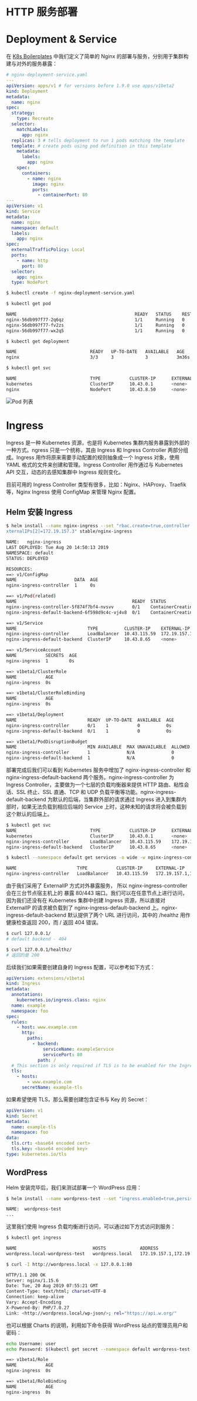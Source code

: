# HTTP 服务部署

# Deployment & Service

在 [K8s Boilerplates](https://github.com/wx-chevalier/Backend-Boilerplates/tree/master/K8s) 中我们定义了简单的 Nginx 的部署与服务，分别用于集群构建与对外的服务暴露：

```yml
# nginx-deployment-service.yaml
---
apiVersion: apps/v1 # for versions before 1.9.0 use apps/v1beta2
kind: Deployment
metadata:
  name: nginx
spec:
  strategy:
    type: Recreate
  selector:
    matchLabels:
      app: nginx
  replicas: 3 # tells deployment to run 1 pods matching the template
  template: # create pods using pod definition in this template
    metadata:
      labels:
        app: nginx
    spec:
      containers:
        - name: nginx
          image: nginx
          ports:
            - containerPort: 80
---
apiVersion: v1
kind: Service
metadata:
  name: nginx
  namespace: default
  labels:
    app: nginx
spec:
  externalTrafficPolicy: Local
  ports:
    - name: http
      port: 80
  selector:
    app: nginx
  type: NodePort
```

```sh
$ kubectl create -f nginx-deployment-service.yaml

$ kubectl get pod

NAME                                             READY   STATUS    RESTARTS   AGE
nginx-56db997f77-2q6qz                           1/1     Running   0          3m21s
nginx-56db997f77-fv2zs                           1/1     Running   0          3m21s
nginx-56db997f77-wx2q5                           1/1     Running   0          3m21s

$ kubectl get deployment

NAME                            READY   UP-TO-DATE   AVAILABLE   AGE
nginx                           3/3     3            3           3m36s

$ kubectl get svc

NAME                            TYPE           CLUSTER-IP      EXTERNAL-IP                              PORT(S)                      AGE
kubernetes                      ClusterIP      10.43.0.1       <none>                                   443/TCP                      21h
nginx                           NodePort       10.43.8.50      <none>                                   80:32356/TCP                 4m5s
```

![Pod 列表](https://i.postimg.cc/6qQZRXwh/image.png)

# Ingress

Ingress 是一种 Kubernetes 资源，也是将 Kubernetes 集群内服务暴露到外部的一种方式。ngress 只是一个统称，其由 Ingress 和 Ingress Controller 两部分组成。Ingress 用作将原来需要手动配置的规则抽象成一个 Ingress 对象，使用 YAML 格式的文件来创建和管理。Ingress Controller 用作通过与 Kubernetes API 交互，动态的去感知集群中 Ingress 规则变化。

目前可用的 Ingress Controller 类型有很多，比如：Nginx、HAProxy、Traefik 等，Nginx Ingress 使用 ConfigMap 来管理 Nginx 配置。

## Helm 安装 Ingress

```sh
$ helm install --name nginx-ingress --set "rbac.create=true,controller.service.externalIPs[0]=172.19.157.1,controller.service.externalIPs[1]=172.19.157.2,controller.service.e
xternalIPs[2]=172.19.157.3" stable/nginx-ingress

NAME:   nginx-ingress
LAST DEPLOYED: Tue Aug 20 14:50:13 2019
NAMESPACE: default
STATUS: DEPLOYED

RESOURCES:
==> v1/ConfigMap
NAME                      DATA  AGE
nginx-ingress-controller  1     0s

==> v1/Pod(related)
NAME                                            READY  STATUS             RESTARTS  AGE
nginx-ingress-controller-5f874f7bf4-nvsvv       0/1    ContainerCreating  0         0s
nginx-ingress-default-backend-6f598d9c4c-vj4v8  0/1    ContainerCreating  0         0s

==> v1/Service
NAME                           TYPE          CLUSTER-IP    EXTERNAL-IP                             PORT(S)                     AGE
nginx-ingress-controller       LoadBalancer  10.43.115.59  172.19.157.1,172.19.157.2,172.19.157.3  80:32122/TCP,443:32312/TCP  0s
nginx-ingress-default-backend  ClusterIP     10.43.8.65    <none>                                  80/TCP                      0s

==> v1/ServiceAccount
NAME           SECRETS  AGE
nginx-ingress  1        0s

==> v1beta1/ClusterRole
NAME           AGE
nginx-ingress  0s

==> v1beta1/ClusterRoleBinding
NAME           AGE
nginx-ingress  0s

==> v1beta1/Deployment
NAME                           READY  UP-TO-DATE  AVAILABLE  AGE
nginx-ingress-controller       0/1    1           0          0s
nginx-ingress-default-backend  0/1    1           0          0s

==> v1beta1/PodDisruptionBudget
NAME                           MIN AVAILABLE  MAX UNAVAILABLE  ALLOWED DISRUPTIONS  AGE
nginx-ingress-controller       1              N/A              0                    0s
nginx-ingress-default-backend  1              N/A              0                    0s
```

部署完成后我们可以看到 Kubernetes 服务中增加了 nginx-ingress-controller 和 nginx-ingress-default-backend 两个服务。nginx-ingress-controller 为 Ingress Controller，主要做为一个七层的负载均衡器来提供 HTTP 路由、粘性会话、SSL 终止、SSL 直通、TCP 和 UDP 负载平衡等功能。nginx-ingress-default-backend 为默认的后端，当集群外部的请求通过 Ingress 进入到集群内部时，如果无法负载到相应后端的 Service 上时，这种未知的请求将会被负载到这个默认的后端上。

```sh
$ kubectl get svc
NAME                            TYPE           CLUSTER-IP      EXTERNAL-IP                              PORT(S)                      AGE
kubernetes                      ClusterIP      10.43.0.1       <none>                                   443/TCP                      20h
nginx-ingress-controller        LoadBalancer   10.43.115.59    172.19.157.1,172.19.157.2,172.19.157.3   80:32122/TCP,443:32312/TCP   77m
nginx-ingress-default-backend   ClusterIP      10.43.8.65      <none>                                   80/TCP                       77m

$ kubectl --namespace default get services -o wide -w nginx-ingress-controller

NAME                       TYPE           CLUSTER-IP     EXTERNAL-IP                              PORT(S)                      AGE   SELECTOR
nginx-ingress-controller   LoadBalancer   10.43.115.59   172.19.157.1,172.19.157.2,172.19.157.3   80:32122/TCP,443:32312/TCP   77m   app=nginx-ingress,component=controller,release=nginx-ingress
```

由于我们采用了 ExternalIP 方式对外暴露服务， 所以 nginx-ingress-controller 会在三台节点宿主机上的 暴露 80/443 端口。我们可以在任意节点上进行访问，因为我们还没有在 Kubernetes 集群中创建 Ingress 资源，所以直接对 ExternalIP 的请求被负载到了 nginx-ingress-default-backend 上。nginx-ingress-default-backend 默认提供了两个 URL 进行访问，其中的 /healthz 用作健康检查返回 200，而 / 返回 404 错误。

```sh
$ curl 127.0.0.1/
# default backend - 404

$ curl 127.0.0.1/healthz/
# 返回的是 200
```

后续我们如果需要创建自身的 Ingress 配置，可以参考如下方式：

```yml
apiVersion: extensions/v1beta1
kind: Ingress
metadata:
  annotations:
    kubernetes.io/ingress.class: nginx
  name: example
  namespace: foo
spec:
  rules:
    - host: www.example.com
      http:
        paths:
          - backend:
              serviceName: exampleService
              servicePort: 80
            path: /
  # This section is only required if TLS is to be enabled for the Ingress
  tls:
    - hosts:
        - www.example.com
      secretName: example-tls
```

如果希望使用 TLS，那么需要创建包含证书与 Key 的 Secret：

```yml
apiVersion: v1
kind: Secret
metadata:
  name: example-tls
  namespace: foo
data:
  tls.crt: <base64 encoded cert>
  tls.key: <base64 encoded key>
type: kubernetes.io/tls
```

## WordPress

Helm 安装完毕后，我们来测试部署一个 WordPress 应用：

```sh
$ helm install --name wordpress-test --set "ingress.enabled=true,persistence.enabled=false,mariadb.persistence.enabled=false" stable/wordpress

NAME:  wordpress-test
...
```

这里我们使用 Ingress 负载均衡进行访问，可以通过如下方式访问到服务：

```sh
$ kubectl get ingress

NAME                             HOSTS             ADDRESS                                  PORTS   AGE
wordpress.local-wordpress-test   wordpress.local   172.19.157.1,172.19.157.2,172.19.157.3   80      59m

$ curl -I http://wordpress.local -x 127.0.0.1:80

HTTP/1.1 200 OK
Server: nginx/1.15.6
Date: Tue, 20 Aug 2019 07:55:21 GMT
Content-Type: text/html; charset=UTF-8
Connection: keep-alive
Vary: Accept-Encoding
X-Powered-By: PHP/7.0.27
Link: <http://wordpress.local/wp-json/>; rel="https://api.w.org/"
```

也可以根据 Charts 的说明，利用如下命令获得 WordPress 站点的管理员用户和密码：

```sh
echo Username: user
echo Password: $(kubectl get secret --namespace default wordpress-test-wordpress -o jsonpath="{.data.wordpress-password}" | base64 --decode)

==> v1beta1/Role
NAME           AGE
nginx-ingress  0s

==> v1beta1/RoleBinding
NAME           AGE
nginx-ingress  0s
```

